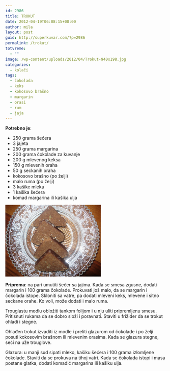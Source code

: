 ```yaml
---
id: 2986
title: TROKUT
date: 2012-04-19T06:08:15+00:00
author: mila
layout: post
guid: http://superkuvar.com/?p=2986
permalink: /trokut/
totvreme:
  - ""
image: /wp-content/uploads/2012/04/Trokut-940x198.jpg
categories:
  - kolači
tags:
  - čokolada
  - keks
  - kokosovo brašno
  - margarin
  - orasi
  - rum
  - jaja
---
```

**Potrebno je**:

  * 250 grama šećera
  * 3 jajeta
  * 250 grama margarina
  * 200 grama čokolade za kuvanje
  * 200 g mlevenog keksa
  * 150 g mlevenih oraha
  * 50 g seckanih oraha
  * kokosovo brašno (po želji)
  * malo ruma (po želji)
  * 3 kašike mleka
  * 1 kašika šećera
  * komad margarina ili kašika ulja

<img class="alignnone size-medium wp-image-2988" title="Trokut" src="/wp-content/uploads/2012/04/Trokut-1024x768.jpg" alt="" width="300" height="225" /> 

**Priprema**: na pari umutiti šećer sa jajima. Kada se smesa zgusne, dodati margarin i 100 grama čokolade. Prokuvati još malo, da se margarin i čokolada istope. Skloniti sa vatre, pa dodati mleveni keks, mlevene i sitno seckane orahe. Ko voli, može dodati i malo ruma.

Trouglastu modlu obložiti tankom folijom i u nju uliti pripremljenu smesu. Pritisnuti rukama da se dobro složi i poravnati. Staviti u frižider da se trokut ohladi i stegne.

Ohlađen trokut izvaditi iz modle i preliti glazurom od čokolade i po želji posuti kokosovim brašnom ili mlevenim orasima. Kada se glazura stegne, seći na uže trouglove.

Glazura: u manji sud sipati mleko, kašiku šećera i 100 grama izlomljene čokolade. Staviti da se prokuva na tihoj vatri. Kada se čokolada istopi i masa postane glatka, dodati komadić margarina ili kašiku ulja.